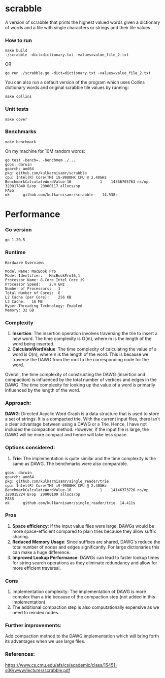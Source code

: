 # scrabble
A version of scrabble that prints the highest valued words given a dictionary of words and a file with single characters or strings and their tile values

### How to run
```
make build
./scrabble -dict=dictionary.txt -values=value_file_2.txt
```
OR
```
go run ./scrabble.go -dict=dictionary.txt -values=value_file_2.txt
```

You can also run a default version of the program which uses Collins dictionary words
and original scrabble tile values by running:
```
make collins
```

### Unit tests
```
make cover
```

### Benchmarks
```
make benchmark
```
On my machine for 10M random words:
```
go test -bench=. -benchmem ./...
goos: darwin
goarch: amd64
pkg: github.com/kulkarnisamr/scrabble
cpu: Intel(R) Core(TM) i9-9980HK CPU @ 2.40GHz
BenchmarkCalculateWordValue-16    	       1	14366705763 ns/op	320017848 B/op	20000117 allocs/op
PASS
ok  	github.com/kulkarnisamr/scrabble	14.538s
```

# Performance
### Go version
`go 1.20.5`

### Runtime
```
Hardware Overview:

Model Name:	MacBook Pro
Model Identifier:	MacBookPro16,1
Processor Name:	8-Core Intel Core i9
Processor Speed:	2.4 GHz
Number of Processors:	1
Total Number of Cores:	8
L2 Cache (per Core):	256 KB
L3 Cache:	16 MB
Hyper-Threading Technology:	Enabled
Memory:	32 GB
```

### Complexity
1. **Insertion**: The insertion operation involves traversing the trie to insert a new word. The time complexity is O(m), where m is the length of the word being inserted.
2. **CalculateWordValue**: The time complexity of calculating the value of a word is O(n), where n is the length of the word. This is because we traverse the DAWG from the root to the corresponding node for the word.

Overall, the time complexity of constructing the DAWG (insertion and compaction) is influenced by the total number of vertices and edges in the DAWG. 
The time complexity for looking up the value of a word is primarily influenced by the length of the word.

### Approach:
**DAWG**: Directed Acyclic Word Graph is a data structure that is used to store a set of strings. It is a compacted trie. With the current input files,
there isn't a clear advantage between using a DAWG or a Trie. Hence, I have not included the compaction method. However, if the input file is large, the DAWG will be more compact and hence will take less space.

### Options considered:
1. **Trie**: The implementation is quite similar and the time complexity is the same as DAWG. The benchmarks were also comparable.
```
goos: darwin
goarch: amd64
pkg: github.com/kulkarnisamr/single_reader/trie
cpu: Intel(R) Core(TM) i9-9980HK CPU @ 2.40GHz
BenchmarkCalculateWordValue-16    	       1	14146373726 ns/op	320015224 B/op	20000109 allocs/op
PASS
ok  	github.com/kulkarnisamr/single_reader/trie	14.411s

```
### Pros
1. **Space efficiency**: If the input value files were large, DAWGs would be more space-efficient compared to plain tries because they allow suffix sharing.
2. **Reduced Memory Usage**: Since suffixes are shared, DAWG's reduce the total number of nodes and edges significantly. For large dictionaries this can make a huge difference.
3. **Improved Lookup Performance**: DAWGs can lead to faster lookup times for string search operations as they eliminate redundancy and allow for more efficient traversal.

### Cons
1. Implementation complexity: The implementation of DAWG is more complex than a trie because of the compaction step (not added in this implementation).
2. The additional compaction step is also computationally expensive as we need to reindex nodes.

### Further improvements:
Add compaction method to the DAWG implementation which will bring forth its advantages when we use large files.

### References:
https://www.cs.cmu.edu/afs/cs/academic/class/15451-s06/www/lectures/scrabble.pdf

